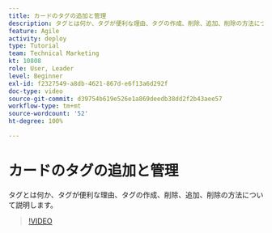 ```yaml
---
title: カードのタグの追加と管理
description: タグとは何か、タグが便利な理由、タグの作成、削除、追加、削除の方法について説明します。
feature: Agile
activity: deploy
type: Tutorial
team: Technical Marketing
kt: 10808
role: User, Leader
level: Beginner
exl-id: f2327549-a8db-4621-867d-e6f13a6d292f
doc-type: video
source-git-commit: d39754b619e526e1a869deedb38dd2f2b43aee57
workflow-type: tm+mt
source-wordcount: '52'
ht-degree: 100%

---
```


# カードのタグの追加と管理

タグとは何か、タグが便利な理由、タグの作成、削除、追加、削除の方法について説明します。

>[!VIDEO](https://video.tv.adobe.com/v/346807)
